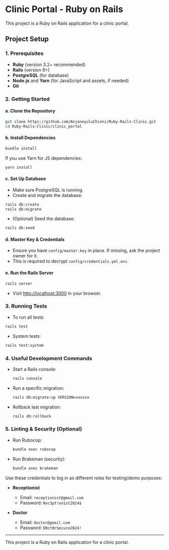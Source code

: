 # Clinic Portal - Ruby on Rails

This project is a Ruby on Rails application for a clinic portal.

## Project Setup 

### 1. Prerequisites
- **Ruby** (version 3.2+ recommended)
- **Rails** (version 8+)
- **PostgreSQL** (for database)
- **Node.js** and **Yarn** (for JavaScript and assets, if needed)
- **Git**

### 2. Getting Started

#### a. Clone the Repository
```bash
git clone https://github.com/AnjaneyuluChinni/Ruby-Rails-Clinic.git
cd Ruby-Rails-Clinic/clinic_portal
```

#### b. Install Dependencies
```bash
bundle install
```
If you use Yarn for JS dependencies:
```bash
yarn install
```

#### c. Set Up Database
- Make sure PostgreSQL is running.
- Create and migrate the database:
```bash
rails db:create
rails db:migrate
```
- (Optional) Seed the database:
```bash
rails db:seed
```

#### d. Master Key & Credentials
- Ensure you have `config/master.key` in place. If missing, ask the project owner for it.
- This is required to decrypt `config/credentials.yml.enc`.

#### e. Run the Rails Server
```bash
rails server
```
- Visit [http://localhost:3000](http://localhost:3000) in your browser.

### 3. Running Tests
- To run all tests:
```bash
rails test
```
- System tests:
```bash
rails test:system
```

### 4. Useful Development Commands
- Start a Rails console:
  ```bash
  rails console
  ```
- Run a specific migration:
  ```bash
  rails db:migrate:up VERSION=xxxxxx
  ```
- Rollback last migration:
  ```bash
  rails db:rollback
  ```

### 5. Linting & Security (Optional)
- Run Rubocop:
  ```bash
  bundle exec rubocop
  ```
- Run Brakeman (security):
  ```bash
  bundle exec brakeman
  ```

  
Use these credentials to log in as different roles for testing/demo purposes:

- **Receptionist**
  - Email: `receptionist@gmail.com`
  - Password: `Rec3pt!on1st2024$`

- **Doctor**
  - Email: `doctor@gmail.com`
  - Password: `D0ct0r$ecure2024!`

---

This project is a Ruby on Rails application for a clinic portal.

